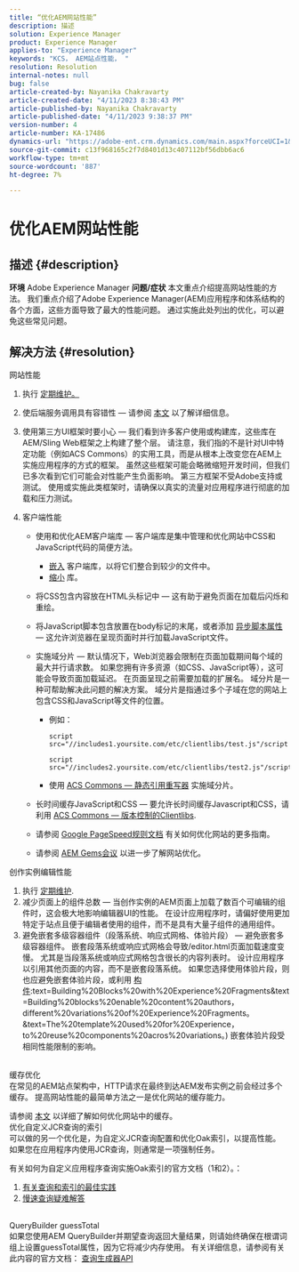```yaml
---
title: “优化AEM网站性能”
description: 描述
solution: Experience Manager
product: Experience Manager
applies-to: "Experience Manager"
keywords: "KCS， AEM站点性能， "
resolution: Resolution
internal-notes: null
bug: false
article-created-by: Nayanika Chakravarty
article-created-date: "4/11/2023 8:38:43 PM"
article-published-by: Nayanika Chakravarty
article-published-date: "4/11/2023 9:38:37 PM"
version-number: 4
article-number: KA-17486
dynamics-url: "https://adobe-ent.crm.dynamics.com/main.aspx?forceUCI=1&pagetype=entityrecord&etn=knowledgearticle&id=453ca3d5-a8d8-ed11-a7c7-6045bd006b4b"
source-git-commit: c13f968165c2f7d8401d13c407112bf56dbb6ac6
workflow-type: tm+mt
source-wordcount: '887'
ht-degree: 7%

---
```


# 优化AEM网站性能

## 描述 {#description}

<b>环境</b>
Adobe Experience Manager
<b>问题/症状</b>
本文重点介绍提高网站性能的方法。 我们重点介绍了Adobe Experience Manager(AEM)应用程序和体系结构的各个方面，这些方面导致了最大的性能问题。 通过实施此处列出的优化，可以避免这些常见问题。


## 解决方法 {#resolution}

网站性能<br>
1. 执行 [定期维护。](https://experienceleague.adobe.com/docs/experience-manager-cloud-service/content/operations/maintenance.html?lang=zh-Hans)
2. 使后端服务调用具有容错性 — 请参阅 [本文](https://helpx.adobe.com/experience-manager/kb/backend-web-service-call-blocking-threads-AEM.html) 以了解详细信息。
3. 使用第三方UI框架时要小心 — 我们看到许多客户使用或构建库，这些库在AEM/Sling Web框架之上构建了整个层。 请注意，我们指的不是针对UI中特定功能（例如ACS Commons）的实用工具，而是从根本上改变您在AEM上实施应用程序的方式的框架。 虽然这些框架可能会略微缩短开发时间，但我们已多次看到它们可能会对性能产生负面影响。
第三方框架不受Adobe支持或测试。 使用或实施此类框架时，请确保以真实的流量对应用程序进行彻底的加载和压力测试。
4. 客户端性能

   - 使用和优化AEM客户端库 — 客户端库是集中管理和优化网站中CSS和JavaScript代码的简便方法。

      - [嵌入](https://experienceleague.adobe.com/docs/experience-manager-release-information/aem-release-updates/previous-updates/aem-previous-versions.html) 客户端库，以将它们整合到较少的文件中。
      - [缩小](https://experienceleague.adobe.com/docs/experience-manager-release-information/aem-release-updates/previous-updates/aem-previous-versions.html) 库。
   - 将CSS包含内容放在HTML头标记中 — 这有助于避免页面在加载后闪烁和重绘。
   - 将JavaScript脚本包含放置在body标记的末尾，或者添加 [异步脚本属性](https://github.com/nateyolles/aem-clientlib-async)  — 这允许浏览器在呈现页面时并行加载JavaScript文件。
   - 实施域分片 — 默认情况下，Web浏览器会限制在页面加载期间每个域的最大并行请求数。 如果您拥有许多资源（如CSS、JavaScript等），这可能会导致页面加载延迟。 在页面呈现之前需要加载的扩展名。 域分片是一种可帮助解决此问题的解决方案。 域分片是指通过多个子域在您的网站上包含CSS和JavaScript等文件的位置。

      - 例如：

         ```
         script src="//includes1.yoursite.com/etc/clientlibs/test.js"/script
         ```



         ```
         script src="//includes2.yoursite.com/etc/clientlibs/test2.js"/script
         ```
      - 使用 [ACS Commons — 静态引用重写器](https://adobe-consulting-services.github.io/acs-aem-commons/features/utils-and-apis/static-reference-rewriter/index.html) 实施域分片。
   - 长时间缓存JavaScript和CSS — 要允许长时间缓存Javascript和CSS，请利用 [ACS Commons — 版本控制的Clientlibs](https://adobe-consulting-services.github.io/acs-aem-commons/features/versioned-clientlibs/index.html).
   - 请参阅 [Google PageSpeed规则文档](https://developers.google.com/speed/docs/insights/rules) 有关如何优化网站的更多指南。
   - 请参阅 [AEM Gems会议](https://experienceleague.adobe.com/?lang=zh-Hans#home) 以进一步了解网站优化。

创作实例编辑性能
1. 执行 [定期维护](https://experienceleague.adobe.com/docs/experience-manager-cloud-service/content/operations/maintenance.html?lang=zh-Hans).
2. 减少页面上的组件总数 — 当创作实例的AEM页面上加载了数百个可编辑的组件时，这会极大地影响编辑器UI的性能。 在设计应用程序时，请偏好使用更加特定于站点且便于编辑者使用的组件，而不是具有大量子组件的通用组件。
3. 避免嵌套多级容器组件（段落系统、响应式网格、体验片段） — 避免嵌套多级容器组件。 嵌套段落系统或响应式网格会导致/editor.html页面加载速度变慢。 尤其是当段落系统或响应式网格包含很长的内容列表时。 设计应用程序以引用其他页面的内容，而不是嵌套段落系统。 如果您选择使用体验片段，则也应避免嵌套体验片段，或利用 [构件](https://experienceleague.adobe.com/docs/experience-manager-learn/sites/experience-fragments/building-blocks.html?lang=en#):text=Building%20Blocks%20with%20Experience%20Fragments&amp;text=Building%20blocks%20enable%20content%20authors，different%20variations%20of%20Experience%20Fragments。&amp;text=The%20template%20used%20for%20Experience，to%20reuse%20components%20acros%20variations。) 嵌套体验片段受相同性能限制的影响。

<br>缓存优化<br>
在常见的AEM站点架构中，HTTP请求在最终到达AEM发布实例之前会经过多个缓存。 提高网站性能的最简单方法之一是优化网站的缓存能力。

请参阅 [本文](https://experienceleague.adobe.com/docs/experience-cloud-kcs/kbarticles/KA-17461.html?lang=en) 以详细了解如何优化网站中的缓存。
<br>优化自定义JCR查询的索引<br>
可以做的另一个优化是，为自定义JCR查询配置和优化Oak索引，以提高性能。 如果您在应用程序内使用JCR查询，则通常是一项强制任务。

有关如何为自定义应用程序查询实施Oak索引的官方文档（1和2）。：

1. [有关查询和索引的最佳实践](https://experienceleague.adobe.com/docs/experience-manager-65/deploying/practices/best-practices-for-queries-and-indexing.html?lang=zh-Hans)
2. [慢速查询疑难解答](https://experienceleague.adobe.com/docs/experience-manager-65/developing/bestpractices/troubleshooting-slow-queries.html?lang=en)

<br>QueryBuilder guessTotal<br>
如果您使用AEM QueryBuilder并期望查询返回大量结果，则请始终确保在根谓词组上设置guessTotal属性，因为它将减少内存使用。 有关详细信息，请参阅有关此内容的官方文档： [查询生成器API](https://experienceleague.adobe.com/docs/experience-manager-65/developing/platform/query-builder/querybuilder-api.html?lang=en#using-p-guesstotal-to-return-the-results)
